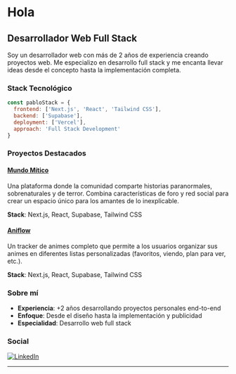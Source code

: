 # Hola

## Desarrollador Web Full Stack

Soy un desarrollador web con más de 2 años de experiencia creando proyectos web. Me especializo en desarrollo full stack y me encanta llevar ideas desde el concepto hasta la implementación completa.

### Stack Tecnológico

```javascript
const pabloStack = {
  frontend: ['Next.js', 'React', 'Tailwind CSS'],
  backend: ['Supabase'],
  deployment: ['Vercel'],
  approach: 'Full Stack Development'
}
```

### Proyectos Destacados

#### **[Mundo Mítico](https://mundomitico.com)**
Una plataforma donde la comunidad comparte historias paranormales, sobrenaturales y de terror. Combina características de foro y red social para crear un espacio único para los amantes de lo inexplicable.

**Stack**: Next.js, React, Supabase, Tailwind CSS

#### **[Aniflow](https://aniflow.net)**
Un tracker de animes completo que permite a los usuarios organizar sus animes en diferentes listas personalizadas (favoritos, viendo, plan para ver, etc.).

**Stack**: Next.js, React, Supabase, Tailwind CSS

### Sobre mí

- **Experiencia**: +2 años desarrollando proyectos personales end-to-end
- **Enfoque**: Desde el diseño hasta la implementación y publicidad  
- **Especialidad**: Desarrollo web full stack

### Social
<a href="https://www.linkedin.com/in/hetzz/" target="_blank"><img src="https://img.shields.io/badge/LinkedIn-%230077B5.svg?&style=flat-square&logo=linkedin&logoColor=white" alt="LinkedIn"></a>

---
